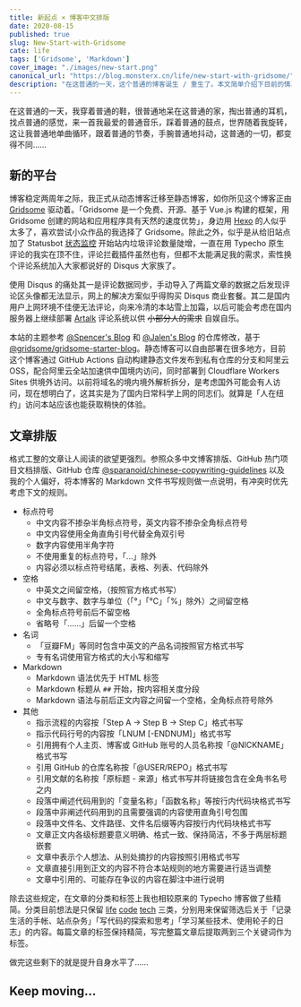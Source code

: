 ```yaml
---
title: 新起点 × 博客中文排版
date: 2020-08-15
published: true
slug: New-Start-with-Gridsome
cate: life
tags: ['Gridsome', 'Markdown']
cover_image: "./images/new-start.png"
canonical_url: "https://blog.monsterx.cn/life/new-start-with-gridsome/"
description: "在这普通的一天，这个普通的博客诞生 / 重生了。本文简单介绍下目前的情况、新的中文格式排版和 Markdown 规则以及从旧的 Typecho 手动迁移时一些琐碎的记录。"
---
```


在这普通的一天，我穿着普通的鞋，很普通地呆在这普通的家，掏出普通的耳机，找点普通的感觉，来一首我最爱的普通音乐，踩着普通的鼓点，世界随着我旋转，这让我普通地单曲循环，跟着普通的节奏，手腕普通地抖动，这普通的一切，都变得不同……

## 新的平台

博客稳定两周年之际，我正式从动态博客迁移至静态博客，如你所见这个博客正由 [Gridsome](https://gridsome.org) 驱动着。「Gridsome 是一个免费、开源、基于 Vue.js 构建的框架，用 Gridsome 创建的网站和应用程序具有天然的速度优势」，身边用 [Hexo](https://hexo.io) 的人似乎太多了，喜欢尝试小众作品的我选择了 Gridsome。除此之外，似乎是从给旧站点加了 Statusbot [状态监控](https://status.monsterx.cn) 开始站内垃圾评论数量陡增，一直在用 Typecho 原生评论的我实在顶不住，评论拦截插件虽然也有，但都不太能满足我的需求，索性换个评论系统加入大家都说好的 Disqus 大家族了。

使用 Disqus 的痛处其一是评论数据同步，手动导入了两篇文章的数据之后发现评论区头像都无法显示，网上的解决方案似乎得购买 Disqus 商业套餐。其二是国内用户上网环境不佳便无法评论，向来冷清的本站雪上加霜，以后可能会考虑在国内服务器上继续部署 [Artalk](https://lab.mocurio.com/artalk.html) 评论系统以供 ~~小部分人的需求~~ 自娱自乐。

本站的主题参考 [@Spencer's Blog](https://blog.spencerwoo.com) 和 [@Jalen's Blog](https://blog.jalenchuh.cn) 的仓库修改，基于 [@gridsome/gridsome-starter-blog](https://github.com/gridsome/gridsome-starter-blog)。静态博客可以自由部署在很多地方，目前这个博客通过 GitHub Actions 自动构建静态文件发布到私有仓库的分支和阿里云 OSS，配合阿里云全站加速供中国境内访问，同时部署到 Cloudflare Workers Sites 供境外访问。以前将域名的境内境外解析拆分，是考虑国外可能会有人访问，现在想明白了，这其实是为了国内日常科学上网的同志们。就算是「人在纽约」访问本站应该也能获取稍快的体验。

## 文章排版

格式工整的文章让人阅读的欲望更强烈。参照众多中文博客排版、GitHub 热门项目文档排版、GitHub 仓库 [@sparanoid/chinese-copywriting-guidelines](https://github.com/sparanoid/chinese-copywriting-guidelines) 以及我的个人偏好，将本博客的 Markdown 文件书写规则做一点说明，有冲突时优先考虑下文的规则。

 - 标点符号
   + 中文内容不掺杂半角标点符号，英文内容不掺杂全角标点符号
   + 中文内容使用全角直角引号代替全角双引号
   + 数字内容使用半角字符
   + 不使用重复的标点符号，「...」除外
   + 内容必须以标点符号结尾，表格、列表、代码除外
 - 空格
   + 中英文之间留空格，（按照官方格式书写）
   + 中文与数字、数字与单位（「°」「℃」「%」除外）之间留空格
   + 全角标点符号前后不留空格
   + 省略号「……」后留一个空格
 - 名词
   + 「豆瓣FM」等同时包含中英文的产品名词按照官方格式书写
   + 专有名词使用官方格式的大小写和缩写
 - Markdown
   + Markdown 语法优先于 HTML 标签
   + Markdown 标题从 `##` 开始，按内容相关度分段
   + Markdown 语法与前后正文内容之间留一个空格，全角标点符号除外
 - 其他
   + 指示流程的内容按「Step A -> Step B -> Step C」格式书写
   + 指示代码行号的内容按「LNUM \[-ENDNUM\]」格式书写
   + 引用拥有个人主页、博客或 GitHub 账号的人员名称按「@NICKNAME」格式书写
   + 引用 GitHub 的仓库名称按「@USER/REPO」格式书写
   + 引用文献的名称按「原标题 - 来源」格式书写并将链接包含在全角书名号之内
   + 段落中阐述代码用到的「变量名称」「函数名称」等按行内代码块格式书写
   + 段落中非阐述代码用到的且需要强调的内容使用直角引号包围
   + 段落中文件名、文件路径、文件名后缀等内容按行内代码块格式书写
   + 文章正文内各级标题要意义明确、格式一致、保持简洁，不多于两层标题嵌套
   + 文章中表示个人想法、从别处摘抄的内容按照引用格式书写
   + 文章直接引用到正文的内容不符合本站规则的地方需要进行适当调整
   + 文章中引用的、可能存在争议的内容在脚注中进行说明

除去这些规定，在文章的分类和标签上我也相较原来的 Typecho 博客做了些精简。分类目前想法是只保留 [life](https://blog.monsterx.cn/Category/life) [code](https://blog.monsterx.cn/Category/code) [tech](https://blog.monsterx.cn/Category/tech) 三类，分别用来保留筛选后关于「记录生活的手帐、站点杂务」「写代码的探索和思考」「学习某些技术、使用轮子的日志」的内容。每篇文章的标签保持精简，写完整篇文章后提取两到三个关键词作为标签。

做完这些剩下的就是提升自身水平了……

## Keep moving...